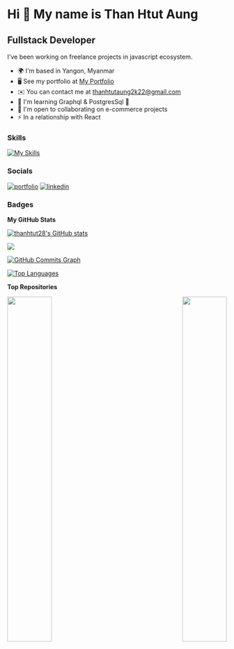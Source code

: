 # Hi 👋 My name is Than Htut Aung

## Fullstack Developer

I've been working on freelance projects in javascript ecosystem.

-  🌍 I'm based in Yangon, Myanmar
-  🖥️ See my portfolio at [My Portfolio](http://thanhtutaung.netlify.app/)
-  ✉️ You can contact me at [thanhtutaung2k22@gmail.com](mailto:thanhtutaung2k22@gmail.com)
-  🧠 I'm learning Graphql & PostgresSql :ghost:
-  🤝 I'm open to collaborating on e-commerce projects
-  ⚡ In a relationship with React

### Skills

[![My Skills](https://skillicons.dev/icons?i=react,ts,nextjs,redux,materialui,apollo,express,postgres,graphql)](https://skillicons.dev)

### Socials

[![portfolio](https://img.shields.io/badge/my_portfolio-000?style=for-the-badge&logo=ko-fi&logoColor=white)](https://thanhtutaung.netlify.app)
[![linkedin](https://img.shields.io/badge/linkedin-0A66C2?style=for-the-badge&logo=linkedin&logoColor=white)](https://www.linkedin.com/in/than-htut-aung-a80490202)

### Badges

<b>My GitHub Stats</b>

<a href="http://www.github.com/thanhtut28"><img src="https://github-readme-stats.vercel.app/api?username=thanhtut28&show_icons=true&hide=&count_private=true&title_color=0891b2&text_color=ffffff&icon_color=0891b2&bg_color=1c1917&hide_border=true&show_icons=true" alt="thanhtut28's GitHub stats" /></a>

<a href="http://www.github.com/thanhtut28"><img src="https://github-readme-streak-stats.herokuapp.com/?user=thanhtut28&stroke=ffffff&background=1c1917&ring=0891b2&fire=0891b2&currStreakNum=ffffff&currStreakLabel=0891b2&sideNums=ffffff&sideLabels=ffffff&dates=ffffff&hide_border=true" /></a>

<a href="http://www.github.com/thanhtut28"><img src="https://activity-graph.herokuapp.com/graph?username=thanhtut28&bg_color=1c1917&color=ffffff&line=0891b2&point=ffffff&area_color=1c1917&area=true&hide_border=true&custom_title=GitHub%20Commits%20Graph" alt="GitHub Commits Graph" /></a>

<a href="https://github.com/thanhtut28" align="left"><img src="https://github-readme-stats.vercel.app/api/top-langs/?username=thanhtut28&langs_count=10&title_color=0891b2&text_color=ffffff&icon_color=0891b2&bg_color=1c1917&hide_border=true&locale=en&custom_title=Top%20%Languages" alt="Top Languages" /></a>

<b>Top Repositories</b>

<div width="100%" align="center"><a href="https://github.com/thanhtut28/react-chess-game" align="left"><img align="left" width="45%" src="https://github-readme-stats.vercel.app/api/pin/?username=thanhtut28&repo=react-chess-game&title_color=0891b2&text_color=ffffff&icon_color=0891b2&bg_color=1c1917&hide_border=true&locale=en" /></a><a href="https://github.com/thanhtut28/react-hoodie-cart" align="right"><img align="right" width="45%" src="https://github-readme-stats.vercel.app/api/pin/?username=thanhtut28&repo=react-hoodie-cart&title_color=0891b2&text_color=ffffff&icon_color=0891b2&bg_color=1c1917&hide_border=true&locale=en" /></a></div><br /><br /><br /><br /><br /><br /><br />
